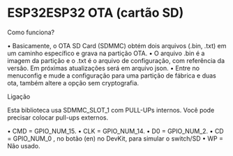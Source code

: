 # ESP32ESP32 OTA (cartão SD)

Como funciona?

•	Basicamente, o OTA SD Card (SDMMC) obtém dois arquivos (.bin, .txt) em um caminho específico e grava na partição OTA.
•	O arquivo .bin é a imagem da partição e o .txt é o arquivo de configuração, com referência da versão. Em próximas atualizações será em arquivo json.
•	Entre no menuconfig e mude a configuração para uma partição de fábrica e duas ota, também altere a opção sem cryptografia.

Ligação

Esta biblioteca usa SDMMC_SLOT_1 com PULL-UPs internos. Você pode precisar colocar pull-ups externos.

•	CMD = GPIO_NUM_15.
•	CLK = GPIO_NUM_14.
•	D0 = GPIO_NUM_2.
•	CD = GPIO_NUM_0 , no botão (en) no DevKit, para simular o switch/SD 
•	WP = Não usado.
